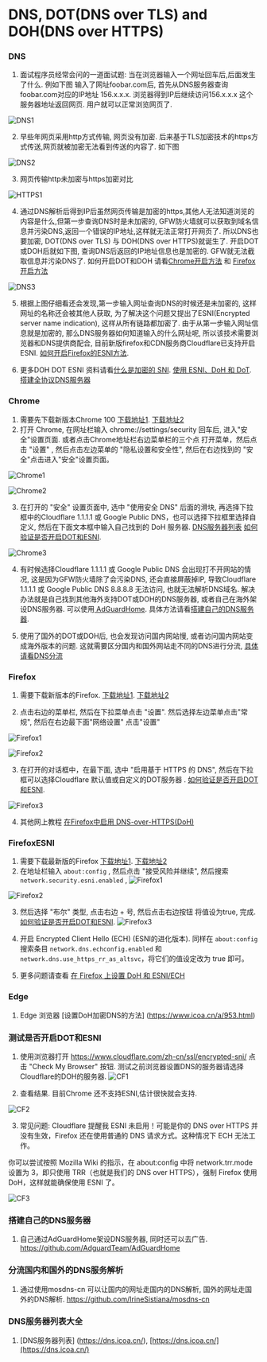 # DNS, DOT(DNS over TLS) and DOH(DNS over HTTPS) 



### DNS

1. 面试程序员经常会问的一道面试题: 当在浏览器输入一个网址回车后,后面发生了什么. 例如下图 输入了网址foobar.com后, 首先从DNS服务器查询 foobar.com对应的IP地址 156.x.x.x. 浏览器得到IP后继续访问156.x.x.x 这个服务器地址返回网页. 用户就可以正常浏览网页了.

![DNS1](https://github.com/jinwyp/one_click_script/blob/master/docs/dns1.png?raw=true)

2. 早些年网页采用http方式传输, 网页没有加密. 后来基于TLS加密技术的https方式传送,网页就被加密无法看到传送的内容了. 如下图

![DNS2](https://github.com/jinwyp/one_click_script/blob/master/docs/dns2.png?raw=true)

3. 网页传输http未加密与https加密对比

![HTTPS1](https://github.com/jinwyp/one_click_script/blob/master/docs/https1.png?raw=true)

4. 通过DNS解析后得到IP后虽然网页传输是加密的https,其他人无法知道浏览的内容是什么,但第一步查询DNS时是未加密的, GFW防火墙就可以获取到域名信息并污染DNS,返回一个错误的IP地址,这样就无法正常打开网页了. 所以DNS也要加密, DOT(DNS over TLS) 与 DOH(DNS over HTTPS)就诞生了. 开启DOT或DOH后就如下图, 查询DNS后返回的IP地址信息也是加密的. GFW就无法截取信息并污染DNS了. 如何开启DOT和DOH 请看[Chrome开启方法](#chrome) 和 [Firefox开启方法](#firefox)

![DNS3](https://github.com/jinwyp/one_click_script/blob/master/docs/dns3.png?raw=true)

5. 根据上图仔细看还会发现,第一步输入网址查询DNS的时候还是未加密的, 这样网址的名称还会被其他人获取, 为了解决这个问题又提出了ESNI(Encrypted server name indication), 这样从所有链路都加密了. 由于从第一步输入网址信息就是加密的, 那么DNS服务器如何知道输入的什么网址呢, 所以该技术需要浏览器和DNS提供商配合, 目前新版firefox和CDN服务商Cloudflare已支持开启ESNI. [如何开启Firefox的ESNI方法](#firefoxesni).

6. 更多DOH DOT ESNI 资料请看[什么是加密的 SNI](https://www.cloudflare.com/zh-cn/learning/ssl/what-is-encrypted-sni/). [使用 ESNI、DoH 和 DoT](https://www.toptal.com/web/encrypted-safe-with-esni-doh-dot). [搭建全协议DNS服务器](https://blog.dnomd343.top/dns-server/)


### Chrome

1. 需要先下载新版本Chrome 100 [下载地址1](https://pan.baidu.com/s/1PPRPggOHvBhcuZoQL7ZRQQ?pwd=9xuu).  [下载地址2](https://wws.lanzout.com/ihbbt040y4oh) 
2. 打开 Chrome, 在网址栏输入 chrome://settings/security 回车后, 进入"安全"设置页面. 或者点击Chrome地址栏右边菜单栏的三个点 打开菜单，然后点击 "设置" , 然后点击左边菜单的 "隐私设置和安全性", 然后在右边找到的 "安全"点击进入"安全"设置页面。

![Chrome1](https://github.com/jinwyp/one_click_script/blob/master/docs/chrome1.png?raw=true)

![Chrome2](https://github.com/jinwyp/one_click_script/blob/master/docs/chrome2.png?raw=true)

3. 在打开的 "安全" 设置页面中, 选中 "使用安全 DNS" 后面的滑块, 再选择下拉框中的Cloudflare 1.1.1.1 或 Google Public DNS，也可以选择下拉框里选择自定义, 然后在下面文本框中输入自己找到的 DoH 服务器. [DNS服务器列表](https://dns.icoa.cn/)  [如何验证是否开启DOT和ESNI](#测试是否开启DOT和ESNI ).

![Chrome3](https://github.com/jinwyp/one_click_script/blob/master/docs/chrome3.png?raw=true)

4. 有时候选择Cloudflare 1.1.1.1 或  Google Public DNS 会出现打不开网站的情况, 这是因为GFW防火墙除了会污染DNS, 还会直接屏蔽掉IP, 导致Cloudflare 1.1.1.1 或 Google Public DNS 8.8.8.8 无法访问, 也就无法解析DNS域名. 解决办法就是自己找到其他海外支持DOT或DOH的DNS服务器, 或者自己在海外架设DNS服务器. 可以使用[
AdGuardHome](https://github.com/AdguardTeam/AdGuardHome). 具体方法请看[搭建自己的DNS服务器](#搭建自己的DNS服务器).

5. 使用了国外的DOT或DOH后, 也会发现访问国内网站慢, 或者访问国内网站变成海外版本的问题. 这就需要区分国内和国外网站走不同的DNS进行分流, [具体请看DNS分流](#分流国内和国外的DNS服务解析)

### Firefox

1. 需要下载新版本的Firefox.  [下载地址1](https://pan.baidu.com/s/19u-Ayy-rKvgYDmg_TNDIzA?pwd=827m). [下载地址2](https://wws.lanzout.com/ipGdD040ylbg) 

2. 点击右边的菜单栏, 然后在下拉菜单点击 "设置". 然后选择左边菜单点击"常规", 然后在右边最下面"网络设置" 点击"设置" 

![Firefox1](https://github.com/jinwyp/one_click_script/blob/master/docs/firefox1.png?raw=true)

![Firefox2](https://github.com/jinwyp/one_click_script/blob/master/docs/firefox2.png?raw=true)

3. 在打开的对话框中，在最下面, 选中 "启用基于 HTTPS 的 DNS", 然后在下拉框可以选择Cloudflare 默认值或自定义的DOT服务器 .  [如何验证是否开启DOT和ESNI](#测试是否开启DOT和ESNI ).

![Firefox3](https://github.com/jinwyp/one_click_script/blob/master/docs/firefox3.png?raw=true)

4. 其他网上教程 [在Firefox中启用 DNS-over-HTTPS(DoH)](https://zhuanlan.zhihu.com/p/75845767)

### FirefoxESNI

1. 需要下载最新版的Firefox  [下载地址1](https://pan.baidu.com/s/19u-Ayy-rKvgYDmg_TNDIzA?pwd=827m). [下载地址2](https://wws.lanzout.com/ipGdD040ylbg) 
2. 在地址栏输入 ``` about:config ``` , 然后点击 "接受风险并继续", 然后搜索 ``` network.security.esni.enabled ``` , 
![Firefox1](https://github.com/jinwyp/one_click_script/blob/master/docs/firefoxesni1.png?raw=true)

![Firefox2](https://github.com/jinwyp/one_click_script/blob/master/docs/firefoxesni2.png?raw=true)

3. 然后选择 "布尔" 类型, 点击右边 + 号, 然后点击右边按钮 将值设为true, 完成.  [如何验证是否开启DOT和ESNI](#测试是否开启DOT和ESNI ).
![Firefox3](https://github.com/jinwyp/one_click_script/blob/master/docs/firefoxesni3.png?raw=true)

4. 开启 Encrypted Client Hello (ECH) (ESNI的进化版本). 同样在 ``` about:config ``` 搜索条目 ```network.dns.echconfig.enabled``` 和 ```network.dns.use_https_rr_as_altsvc```，将它们的值设定改为 true 即可。

5. 更多问题请查看 [在 Firefox 上设置 DoH 和 ESNI/ECH](https://blog.outv.im/2020/firefox-doh-ech-esni/)
### Edge

1. Edge 浏览器 [设置DoH加密DNS的方法] (https://www.icoa.cn/a/953.html)

### 测试是否开启DOT和ESNI 

1. 使用浏览器打开 https://www.cloudflare.com/zh-cn/ssl/encrypted-sni/ 点击 "Check My Browser" 按钮. 测试之前浏览器设置DNS的服务器请选择Cloudflare的DOH的服务器.
![CF1](https://github.com/jinwyp/one_click_script/blob/master/docs/cfcheck1.png?raw=true)

2. 查看结果. 目前Chrome 还不支持ESNI,估计很快就会支持.

![CF2](https://github.com/jinwyp/one_click_script/blob/master/docs/cfcheck2.png?raw=true)


3. 常见问题: Cloudflare 提醒我 ESNI 未启用！可能是你的 DNS over HTTPS 并没有生效，Firefox 还在使用普通的 DNS 请求方式。这种情况下 ECH 无法工作。

你可以尝试按照 Mozilla Wiki 的指示，在 about:config 中将 network.trr.mode设置为 3，即只使用 TRR（也就是我们的 DNS over HTTPS），强制 Firefox 使用 DoH，这样就能确保使用 ESNI 了。

![CF3](https://github.com/jinwyp/one_click_script/blob/master/docs/cfcheck3.png?raw=true)

### 搭建自己的DNS服务器

1. 自己通过AdGuardHome架设DNS服务器, 同时还可以去广告. https://github.com/AdguardTeam/AdGuardHome

### 分流国内和国外的DNS服务解析

1. 通过使用mosdns-cn 可以让国内的网址走国内的DNS解析, 国外的网址走国外的DNS解析. https://github.com/IrineSistiana/mosdns-cn

### DNS服务器列表大全

1. [DNS服务器列表] (https://dns.icoa.cn/), [https://dns.icoa.cn/](https://dns.icoa.cn/)